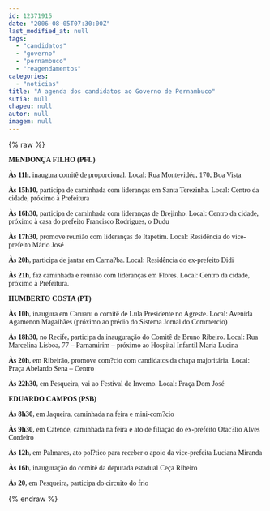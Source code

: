```yaml
---
id: 12371915
date: "2006-08-05T07:30:00Z"
last_modified_at: null
tags:
  - "candidatos"
  - "governo"
  - "pernambuco"
  - "reagendamentos"
categories:
  - "noticias"
title: "A agenda dos candidatos ao Governo de Pernambuco"
sutia: null
chapeu: null
autor: null
imagem: null
---
```

{% raw %}
<p><FONT face=\"Times New Roman\"></p>
<p><P><STRONG><FONT face=Verdana>MENDONÇA FILHO (PFL)</FONT></STRONG></P></p>
<p><P><FONT face=Verdana><STRONG>Às 11h</STRONG>, inaugura comitê de proporcional. Local: Rua Montevidéu, 170, Boa Vista</FONT></P></p>
<p><P><FONT face=Verdana><STRONG>Às 15h10</STRONG>, participa de caminhada com lideranças em Santa Terezinha. Local: Centro da cidade, próximo à Prefeitura</FONT></P></p>
<p><P><FONT face=Verdana><STRONG>Às 16h30</STRONG>, participa de caminhada com lideranças de Brejinho. Local: Centro da cidade, próximo à casa do prefeito Francisco Rodrigues, o Dudu</FONT></P></p>
<p><P><FONT face=Verdana><STRONG>Às 17h30</STRONG>, promove reunião com lideranças de Itapetim. Local: Residência do vice-prefeito Mário José</FONT></P></p>
<p><P><FONT face=Verdana><STRONG>Às 20h</STRONG>, participa de jantar em Carna?ba. Local: Residência do ex-prefeito Didi</FONT></P></p>
<p><P><FONT face=Verdana><STRONG>Às 21h</STRONG>, faz caminhada e reunião com lideranças em Flores. Local: Centro da cidade, próximo à Prefeitura.</FONT></P></FONT></p>
<p><P><STRONG><FONT face=Verdana>HUMBERTO COSTA (PT)</FONT></STRONG></P></p>
<p><P><FONT face=Verdana><STRONG>Às 10h</STRONG>, inaugura em Caruaru o comitê de Lula Presidente no Agreste. Local: Avenida Agamenon Magalhães (próximo ao prédio do Sistema Jornal do Commercio)</FONT></P></p>
<p><P><FONT face=Verdana><STRONG>Às 18h30</STRONG>, no Recife, participa da inauguração do Comitê de Bruno Ribeiro. Local: Rua Marcelina Lisboa, 77 – Parnamirim – próximo ao Hospital Infantil Maria Lucina</FONT></P></p>
<p><P><FONT face=Verdana><STRONG>Às 20h</STRONG>, em Ribeirão, promove com?cio com candidatos da chapa majoritária. Local: Praça Abelardo Sena – Centro</FONT></P></p>
<p><P><FONT face=Verdana><STRONG>Às 22h30</STRONG>, em Pesqueira, vai ao Festival de Inverno. Local: Praça Dom José </FONT></P></p>
<p><P><FONT face=Verdana><STRONG>EDUARDO CAMPOS (PSB)</STRONG></FONT></P></p>
<p><P><FONT face=Verdana><STRONG>Às 8h30</STRONG>, em Jaqueira, caminhada na feira e mini-com?cio</FONT></P></p>
<p><P><FONT face=Verdana><STRONG>Às 9h30</STRONG>, em Catende, caminhada na feira e ato de filiação do ex-prefeito Otac?lio Alves Cordeiro</FONT></P></p>
<p><P><FONT face=Verdana><STRONG>Às 12h</STRONG>, em Palmares, ato pol?tico para receber o apoio da vice-prefeita Luciana Miranda</FONT></P></p>
<p><P><FONT face=Verdana><STRONG>Às 16h</STRONG>, inauguração do comitê da deputada estadual Ceça Ribeiro</FONT></P></p>
<p><P><FONT face=Verdana><STRONG>Às 20</STRONG>, em Pesqueira, participa do circuito do frio</FONT></P> </p>
{% endraw %}